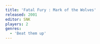 ```yaml
---
title: 'Fatal Fury : Mark of the Wolves'
released: 2001
editor: SNK
players: 2
genres:
  - 'Beat them up'
---
```

